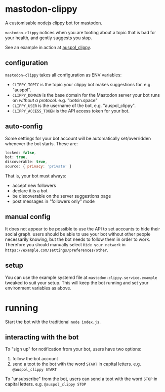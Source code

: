 # mastodon-clippy
A customisable nodejs clippy bot for mastodon.

`mastodon-clippy` notices when you are tooting about a topic that is bad for your health, and gently suggests you stop.

See an example in action at [auspol_clippy](https://ausglam.space/@auspol_clippy).

## configuration

`mastodon-clippy` takes all configuration as ENV variables:

* `CLIPPY_TOPIC` is the topic your clippy bot makes suggestions for. e.g. "auspol".
* `CLIPPY_DOMAIN` is the base domain for the Mastodon server your bot runs on _without a protocol_. e.g. "botsin.space"
* `CLIPPY_USER` is the username of the bot, e.g. "auspol_clippy".
* `CLIPPY_ACCESS_TOKEN` is the API access token for your bot.

## auto-config

Some settings for your bot account will be automatically set/overridden whenever the bot starts. These are:

```js
locked: false,
bot: true,
discoverable: true,
source: { privacy: 'private' }
```
That is, your bot must always:

* accept new followers
* declare it is a bot
* be discoverable on the server suggestions page
* post messages in "followers only" mode

## manual config

It does not appear to be possible to use the API to set accounts to hide their social graph. users should be able to use your bot without other people necessarily knowing, but the bot needs to follow them in order to work. Therefore you should manually select `Hide your network` in `https://example.com/settings/preferences/other`.

## setup

You can use the example systemd file at `mastodon-clippy.service.example` tweaked to suit your setup. This will keep the bot running and set your environment variables as above.

# running

Start the bot with the traditional `node index.js`.

## interacting with the bot

To "sign up" for notification from your bot, users have two options:

1. follow the bot account
2. send a toot to the bot with the word `START` in capital letters. e.g. `@auspol_clippy START`

To "unsubscribe" from the bot, users can send a toot with the word `STOP` in capital letters. e.g. `@auspol_clippy STOP`